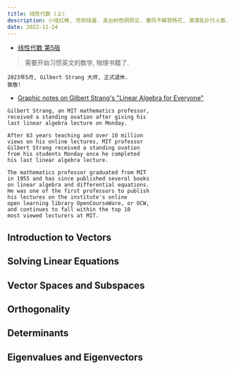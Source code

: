 ```yaml
---
title: 线性代数 (上)
description: 小径红稀, 芳郊绿遍. 高台树色阴阴见. 春风不解禁杨花, 濛濛乱扑行人面.
date: 2022-11-24
---
```


- [线性代数 第5版](https://book.douban.com/subject/34820335/)

> 需要开始习惯英文的数学, 物理书籍了.

```
2023年5月, Gilbert Strang 大师, 正式退休.
致敬!
```

- [Graphic notes on Gilbert Strang's "Linear Algebra for Everyone"](https://github.com/kenjihiranabe/The-Art-of-Linear-Algebra)

```
Gilbert Strang, an MIT mathematics professor,
received a standing ovation after giving his
last linear algebra lecture on Monday.

After 63 years teaching and over 10 million
views on his online lectures, MIT professor
Gilbert Strang received a standing ovation
from his students Monday once he completed
his last linear algebra lecture.

The mathematics professor graduated from MIT
in 1955 and has since published several books
on linear algebra and differential equations.
He was one of the first professors to publish
his lectures on the institute's online
open learning library OpenCourseWare, or OCW,
and continues to fall within the top 10
most viewed lecturers at MIT.
```

## Introduction to Vectors

## Solving Linear Equations

## Vector Spaces and Subspaces

## Orthogonality

## Determinants

## Eigenvalues and Eigenvectors
